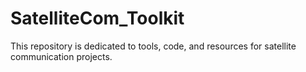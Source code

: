 # SatelliteCom_Toolkit
This repository is dedicated to tools, code, and resources for satellite communication projects.
